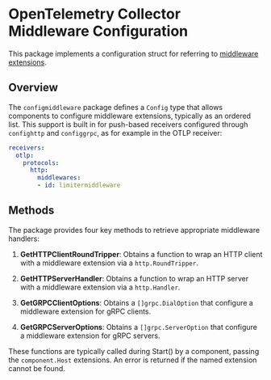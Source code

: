# OpenTelemetry Collector Middleware Configuration

This package implements a configuration struct for referring to
[middleware extensions](../../extension/extensionmiddleware/README.md).

## Overview

The `configmiddleware` package defines a `Config` type that
allows components to configure middleware extensions, typically as
an ordered list.
This support is built in for push-based receivers configured through
`confighttp` and `configgrpc`, as for example in the OTLP receiver:

```yaml
receivers:
  otlp:
    protocols:
	  http:
	    middlewares:
		- id: limitermiddleware
```

## Methods

The package provides four key methods to retrieve appropriate middleware handlers:

1. **GetHTTPClientRoundTripper**: Obtains a function to wrap an HTTP client with a middleware extension via a `http.RoundTripper`.

2. **GetHTTPServerHandler**: Obtains a function to wrap an HTTP server with a middleware extension via a `http.Handler`.

3. **GetGRPCClientOptions**: Obtains a `[]grpc.DialOption` that configure a middleware extension for gRPC clients.

4. **GetGRPCServerOptions**: Obtains a `[]grpc.ServerOption` that configure a middleware extension for gRPC servers.

These functions are typically called during Start() by a component,
passing the `component.Host` extensions.
An error is returned if the named extension cannot be found.
